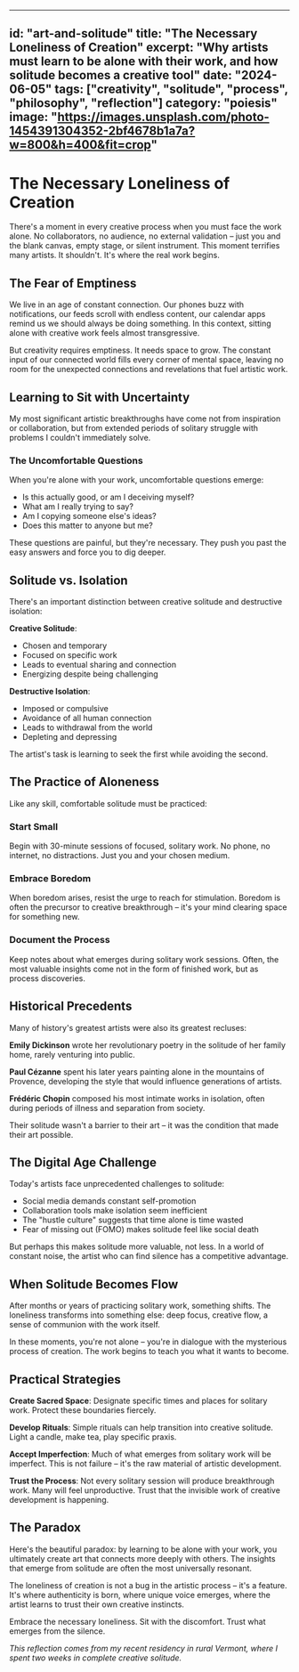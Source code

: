 
---
id: "art-and-solitude"
title: "The Necessary Loneliness of Creation"
excerpt: "Why artists must learn to be alone with their work, and how solitude becomes a creative tool"
date: "2024-06-05"
tags: ["creativity", "solitude", "process", "philosophy", "reflection"]
category: "poiesis"
image: "https://images.unsplash.com/photo-1454391304352-2bf4678b1a7a?w=800&h=400&fit=crop"
---

# The Necessary Loneliness of Creation

There's a moment in every creative process when you must face the work alone. No collaborators, no audience, no external validation – just you and the blank canvas, empty stage, or silent instrument. This moment terrifies many artists. It shouldn't. It's where the real work begins.

## The Fear of Emptiness

We live in an age of constant connection. Our phones buzz with notifications, our feeds scroll with endless content, our calendar apps remind us we should always be doing something. In this context, sitting alone with creative work feels almost transgressive.

But creativity requires emptiness. It needs space to grow. The constant input of our connected world fills every corner of mental space, leaving no room for the unexpected connections and revelations that fuel artistic work.

## Learning to Sit with Uncertainty

My most significant artistic breakthroughs have come not from inspiration or collaboration, but from extended periods of solitary struggle with problems I couldn't immediately solve.

### The Uncomfortable Questions

When you're alone with your work, uncomfortable questions emerge:
- Is this actually good, or am I deceiving myself?
- What am I really trying to say?
- Am I copying someone else's ideas?
- Does this matter to anyone but me?

These questions are painful, but they're necessary. They push you past the easy answers and force you to dig deeper.

## Solitude vs. Isolation

There's an important distinction between creative solitude and destructive isolation:

**Creative Solitude**:
- Chosen and temporary
- Focused on specific work
- Leads to eventual sharing and connection
- Energizing despite being challenging

**Destructive Isolation**:
- Imposed or compulsive
- Avoidance of all human connection
- Leads to withdrawal from the world
- Depleting and depressing

The artist's task is learning to seek the first while avoiding the second.

## The Practice of Aloneness

Like any skill, comfortable solitude must be practiced:

### Start Small
Begin with 30-minute sessions of focused, solitary work. No phone, no internet, no distractions. Just you and your chosen medium.

### Embrace Boredom
When boredom arises, resist the urge to reach for stimulation. Boredom is often the precursor to creative breakthrough – it's your mind clearing space for something new.

### Document the Process
Keep notes about what emerges during solitary work sessions. Often, the most valuable insights come not in the form of finished work, but as process discoveries.

## Historical Precedents

Many of history's greatest artists were also its greatest recluses:

**Emily Dickinson** wrote her revolutionary poetry in the solitude of her family home, rarely venturing into public.

**Paul Cézanne** spent his later years painting alone in the mountains of Provence, developing the style that would influence generations of artists.

**Frédéric Chopin** composed his most intimate works in isolation, often during periods of illness and separation from society.

Their solitude wasn't a barrier to their art – it was the condition that made their art possible.

## The Digital Age Challenge

Today's artists face unprecedented challenges to solitude:
- Social media demands constant self-promotion
- Collaboration tools make isolation seem inefficient
- The "hustle culture" suggests that time alone is time wasted
- Fear of missing out (FOMO) makes solitude feel like social death

But perhaps this makes solitude more valuable, not less. In a world of constant noise, the artist who can find silence has a competitive advantage.

## When Solitude Becomes Flow

After months or years of practicing solitary work, something shifts. The loneliness transforms into something else: deep focus, creative flow, a sense of communion with the work itself.

In these moments, you're not alone – you're in dialogue with the mysterious process of creation. The work begins to teach you what it wants to become.

## Practical Strategies

**Create Sacred Space**: Designate specific times and places for solitary work. Protect these boundaries fiercely.

**Develop Rituals**: Simple rituals can help transition into creative solitude. Light a candle, make tea, play specific praxis.

**Accept Imperfection**: Much of what emerges from solitary work will be imperfect. This is not failure – it's the raw material of artistic development.

**Trust the Process**: Not every solitary session will produce breakthrough work. Many will feel unproductive. Trust that the invisible work of creative development is happening.

## The Paradox

Here's the beautiful paradox: by learning to be alone with your work, you ultimately create art that connects more deeply with others. The insights that emerge from solitude are often the most universally resonant.

The loneliness of creation is not a bug in the artistic process – it's a feature. It's where authenticity is born, where unique voice emerges, where the artist learns to trust their own creative instincts.

Embrace the necessary loneliness. Sit with the discomfort. Trust what emerges from the silence.

*This reflection comes from my recent residency in rural Vermont, where I spent two weeks in complete creative solitude.*
